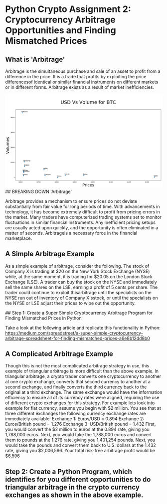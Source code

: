 # Python Crypto Assignment 2: Cryptocurrency Arbitrage Opportunities and Finding Mismatched Prices 
## What is 'Arbitrage'</b>
<p>Arbitrage is the simultaneous purchase and sale of an asset to profit from a difference in the price. It is a trade that profits by exploiting the price differencesof identical or similar financial instruments on different markets or in different forms. Arbitrage exists as a result of market inefficiencies. </p>
<img src="images/p1.png">
## BREAKING DOWN 'Arbitrage' 
<p> Arbitrage provides a mechanism to ensure prices do not deviate substantially from fair value for long periods of time. With advancements in technology, it has become extremely difficult to profit from pricing errors in the market. Many traders have computerized trading systems set to monitor fluctuations in similar financial instruments. Any inefficient pricing setups are usually acted upon quickly, and the opportunity is often eliminated in a matter of seconds. Arbitrageis a necessary force in the financial marketplace. 

## A Simple Arbitrage Example 
<p>As a simple example of arbitrage, consider the following. The stock of Company X is trading at $20 on the New York Stock Exchange (NYSE) while, at the same moment, it is trading for $20.05 on the London Stock Exchange (LSE). A trader can buy the stock on the NYSE and immediately sell the same shares on the LSE, earning a profit of 5 cents per share. The trader could continue to exploit thisarbitrage until the specialists on the NYSE run out of inventory of Company X'sstock, or until the specialists on the NYSE or LSE adjust their prices to wipe out the opportunity. </p>
## Step 1: Create a Super Simple Cryptocurrency Arbitrage Program for Finding Mismatched Prices in Python 

Take a look at the following article and replicate this functionality in Python: https://medium.com/spreadstreet/a-super-simple-cryptocurrency-arbitrage-spreadsheet-for-finding-mismatched-prices-a6e8b12dd8b0


## A Complicated Arbitrage Example 

Though this is not the most complicated arbitrage strategy in use, this example of triangular arbitrage is more difficult than the above example. In triangular arbitrage, a crypto trader converts one cryptocurrency to another at one crypto exchange, converts that second currency to another at a second exchange, and finally converts the third currency back to the original at a third exchange. The same exchange would have the information efficiency to ensure all of its currency rates were aligned, requiring the use of different crypto exchanges for this strategy. For example lets look into example for fiat currency, assume you begin with $2 million. You see that at three different exchanges the following currency exchange rates are immediately available: Exchange 1: Euros/USD = 0.894 Exchange 2: Euros/British pound = 1.276 Exchange 3: USD/British pound = 1.432 First, you would convert the $2 million to euros at the 0.894 rate, giving you 1,788,000 euros. Next, you would take the 1,788,000 euros and convert them to pounds at the 1.276 rate, giving you 1,401,254 pounds. Next, you would take the pounds and convert them back to U.S. dollars at the 1.432 rate, giving you $2,006,596. Your total risk-free arbitrage profit would be $6,596

## Step 2: Create a Python Program, which identifies for you different opportunities to do triangular arbitrage in the crypto currency exchanges as shown in the above example.